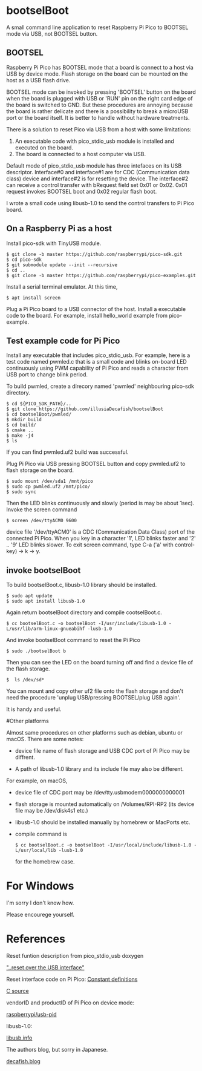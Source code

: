# bootselBoot
A small command line application to reset Raspberry Pi Pico to BOOTSEL mode via USB, not BOOTSEL button.

## BOOTSEL

Raspberry Pi Pico has BOOTSEL mode that a board is connect to a host via USB by device mode. Flash storage on the board can be mounted on the host as a USB flash drive.

BOOTSEL mode can be invoked by pressing 'BOOTSEL' button on the board when the board is plugged with USB or 'RUN' pin on the right card edge of the board is switched to GND. But these procedures are annoying because the board is rather delicate and there is a possibility to break a microUSB port or the board itself. It is better to handle without hardware treatments.

There is a solution to reset Pico via USB from a host with some limitations:

1. An executable code with pico_stdio_usb module is installed and executed on the board.
2. The board is connected to a host computer via USB.

Default mode of pico_stdio_usb module has three intefaces on its USB descriptor. Interface#0 and interface#1 are for CDC (Communication data class) device and interface#2 is for resetting the device. The interface#2 can receive a control transfer with bRequest field set 0x01 or 0x02. 0x01 request invokes BOOTSEL boot and 0x02 regular flash boot.

I wrote a small code using libusb-1.0 to send the control transfers to Pi Pico board.

## On a Raspberry Pi as a host

Install pico-sdk with TinyUSB module.

```
$ git clone -b master https://github.com/raspberrypi/pico-sdk.git
$ cd pico-sdk
$ git submodule update --init --recursive
$ cd ..
$ git clone -b master https://github.com/raspberrypi/pico-examples.git
```


Install a serial terminal emulator. At this time, 

```
$ apt install screen
```

Plug a Pi Pico board to a USB connector of the host. Install a executable code to the board. For example, install hello_world example from pico-example.

## Test example code for Pi Pico

Install any executable that includes pico_stdio_usb. For example, here is a test code named pwmled.c that is a small code and blinks on-board LED continuously using PWM capability of Pi Pico and reads a character from USB port to change blink period.

To build pwmled, create a direcory named 'pwmled' neighbouring pico-sdk directory.

```
$ cd ${PICO_SDK_PATH}/..
$ git clone https://github.com/illusiaDecafish/bootselBoot
$ cd bootselBoot/pwmled/
$ mkdir build
$ cd build/
$ cmake ..
$ make -j4
$ ls
```

If you can find pwmled.uf2 build was successful.

Plug Pi Pico via USB pressing BOOTSEL button and  copy pwmled.uf2 to flash storage on the board.

```
$ sudo mount /dev/sda1 /mnt/pico
$ sudo cp pwmled.uf2 /mnt/pico/
$ sudo sync
```

Then the LED blinks continuously and slowly (period is may be about 1sec). Invoke the screen command

```
$ screen /dev/ttyACM0 9600
```

device file '/dev/ttyACM0' is a CDC (Communication Data Class) port of the connected Pi Pico. When you key in a character '1', LED blinks faster and '2' .. '9' LED blinks slower. To exit screen command, type C-a ('a' with control-key) -> k -> y.

## invoke bootselBoot

To build bootselBoot.c, libusb-1.0 library should be installed.

```
$ sudo apt update
$ sudo apt install libusb-1.0
```

Again return bootselBoot directory and compile cootselBoot.c.
```
$ cc bootselBoot.c -o bootselBoot -I/usr/include/libusb-1.0 -L/usr/lib/arm-linux-gnueabihf -lusb-1.0
```

And invoke bootselBoot command to reset the Pi Pico

```
$ sudo ./bootselBoot b
```

Then you can see the LED on the board turning off and find a device file of the flash storage.

```
$  ls /dev/sd*
```

You can mount and copy other uf2 file onto the flash storage and don't need the procedure 'unplug USB/pressing BOOTSEL/plug USB again'.

It is handy and useful.

#Other platforms

Almost same procedures on other platforms such as debian, ubuntu or macOS. There are some notes: 

- device file name of flash storage and USB CDC port of Pi Pico may be diffrent.

- A path of libusb-1.0 library and its include file may also be different.

For example, on macOS,

- device file of CDC port may be /dev/tty.usbmodem0000000000001

- flash storage is mounted automatically on /Volumes/RPI-RP2 (its device file may be /dev/disk4s1 etc.)

- libusb-1.0 should be installed manually by homebrew or MacPorts etc.

- compile command is 
  ```
  $ cc bootselBoot.c -o bootselBoot -I/usr/local/include/libusb-1.0 -L/usr/local/lib -lusb-1.0
  ```
  for the homebrew case.

# For Windows
I'm sorry I don't know how.

Please encourege yourself.

# References

Reset funtion description from pico_stdio_usb doxygen

["..reset over the USB interface"](https://raspberrypi.github.io/pico-sdk-doxygen/group__pico__stdio__usb.html)

Reset interface code on Pi Pico:
[Constant definitions](https://raspberrypi.github.io/pico-sdk-doxygen/reset__interface_8h_source.html)

[C source](https://github.com/raspberrypi/pico-sdk/blob/master/src/rp2_common/pico_stdio_usb/reset_interface.c)

vendorID and productID of Pi Pico on device mode:

[raspberrypi/usb-pid](https://github.com/raspberrypi/usb-pid)

libusb-1.0:

[libusb.info](https://libusb.info)

The authors blog, but sorry in Japanese.

[decafish.blog](https://decafish.blog.ss-blog.jp)


